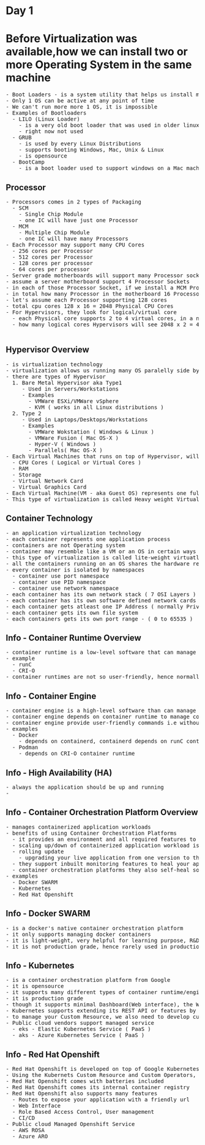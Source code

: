 # Day 1

# Before Virtualization was available,how we can install two or more Operating System in the same machine
<pre>
- Boot Loaders - is a system utility that helps us install many OS ( typically 2 to 4  per laptop/desktop )
- Only 1 OS can be active at any point of time
- We can't run more more 1 OS, it is impossible
- Examples of Bootloaders
  - LILO (Linux Loader)
    - is a very old boot loader that was used in older linux distributions
    - right now not used
  - GRUB 
    - is used by every Linux Distributions
    - supports booting Windows, Mac, Unix & Linux
    - is opensource
  - BootCamp
    - is a boot loader used to support windows on a Mac machine
</pre>  

## Processor
<pre>
- Processors comes in 2 types of Packaging
  - SCM 
    - Single Chip Module
    - one IC will have just one Processor
  - MCM 
    - Multiple Chip Module
    - one IC will have many Processors
- Each Processor may support many CPU Cores
  - 256 cores per Processor
  - 512 cores per Processor
  - 128 cores per processor
  - 64 cores per processor
- Server grade motherboards will support many Processor sockets
- assume a server motherboard support 4 Processor Sockets
- in each of those Processor Socket, if we install a MCM Processor with 4 Processor per IC
- in total how many Processor in the motherboard 16 Processors
- let's assume each Processor supporting 128 cores
- total cpu cores 128 x 16 = 2048 Physical CPU Cores
- For Hypervisors, they look for logical/virtual core
  - each Physical core supports 2 to 4 virtual cores, in a normal processor each physical core supports 2 logical/virtual core
  - how many logical cores Hypervisors will see 2048 x 2 = 4096 Logical/Virtual Cores

</pre>  

## Hypervisor Overview
<pre>
- is virtualization technology
- virtualization allows us running many OS paralelly side by side in the same laptop/desktop/workstation/server
- there are types of Hypervisor
  1. Bare Metal Hypervisor aka Type1 
     - Used in Servers/Workstations
     - Examples
       - VMWare ESXi/VMWare vSphere
       - KVM ( works in all Linux distributions )
  2. Type 2 
     - Used in Laptops/Desktops/Workstations
     - Examples
       - VMWare Wokstation ( Windows & Linux )
       - VMWare Fusion ( Mac OS-X )
       - Hyper-V ( Windows )
       - Parallels( Mac OS-X )
- Each Virtual Machines that runs on top of Hypervisor, will allocated with dedicated
  - CPU Cores ( Logical or Virtual Cores )
  - RAM 
  - Storage
  - Virtual Network Card
  - Virtual Graphics Card
- Each Virtual Machine(VM - aka Guest OS) represents one fully functional Operating System
- This type of virtualization is called Heavy weight Virtualization, the reason being each VM requires dedicated hardware resources
</pre>

## Container Technology
<pre>
- an application virtualization technology
- each container represents one application process
- containers are not Operating system
- container may resemble like a VM or an OS in certain ways but they are just application process
- this type of virtualization is called lite-weight virtuatlization
- all the containers running on an OS shares the hardware resources available to the underlying OS
- every container is isolated by namespaces
  - container use port namespace
  - container use PID namespace
  - container use network namespace
- each container has its own network stack ( 7 OSI Layers )
- each container has its own software defined network cards (NIC)
- each container gets atleast one IP Address ( normally Private IP address )
- each container gets its own file system
- each containers gets its own port range - ( 0 to 65535 )
</pre>

## Info - Container Runtime Overview
<pre>
- container runtime is a low-level software that can manage container images and containers
- example
  - runC
  - CRI-O
- container runtimes are not so user-friendly, hence normally no end-users use this directly
</pre>  

## Info - Container Engine
<pre>
- container engine is a high-level software than can manage container image and containers
- container engine depends on container runtime to manage container images and containers
- container engine provide user-friendly commands i.e without knowing the linux kernel lower level knowledge we can easily create and manage container and images
- examples
  - Docker
    - depends on containerd, containerd depends on runC container runtime internally
  - Podman
    - depends on CRI-O container runtime
</pre>  

## Info - High Availability (HA)
<pre>
- always the application should be up and running
- 
</pre>

## Info - Container Orchestration Platform Overview
<pre>
- manages containerized application workloads
- benefits of using Container Orchestration Platforms
  - it provides an environment and all required features to make your application High Available
  - scaling up/down of containerized application workload is possible based on user traffic
  - rolling update 
    - upgrading your live application from one version to the other without any downtime
  - they support inbuilt monitoring features to heal your application they become unresponsive or faulty
  - container orchestration platforms they also self-heal some of their components goes unresponse or faulty
- examples
  - Docker SWARM
  - Kubernetes
  - Red Hat Openshift
</pre>

## Info - Docker SWARM
<pre>
- is a docker's native container orchestration platform
- it only supports managing docker containers
- it is light-weight, very helpful for learning purpose, R&D, Dev/QA environment
- it is not production grade, hence rarely used in production
</pre>

## Info - Kubernetes
<pre>
- is a container orchestration platform from Google
- it is opensource
- it supports many different types of container runtime/engines
- it is production grade
- though it supports minimal Dashboard(Web interface), the Web interface poses many security issues compared to advantages, hence it is considered only as a command-line tool
- Kubernetes supports extending its REST API or features by defining new Resources using Custom Resource Definitions
- to manage your Custom Resource, we also need to develop custom operators, this way we can add additional functionalities on top of Kubernetes
- Public cloud vendors support managed service
  - eks - Elastic Kubernetes Service ( PaaS )
  - aks - Azure Kubernetes Service ( PaaS )
</pre>

## Info - Red Hat Openshift
<pre>
- Red Hat Openshift is developed on top of Google Kubernetes
- Using the Kubernets Custom Resource and Custom Operators, Red Hat Openshift team has added many new features on top of Kubernetes
- Red Hat Openshift comes with batteries included
- Red Hat Openshift comes its internal container registry  
- Red Hat Openshift also supports many features
  - Routes to expose your application with a friendly url
  - Web Interface
  - Role Based Access Control, User management
  - CI/CD 
- Public cloud Managed Openshift Service
  - AWS ROSA
  - Azure ARO
</pre>

